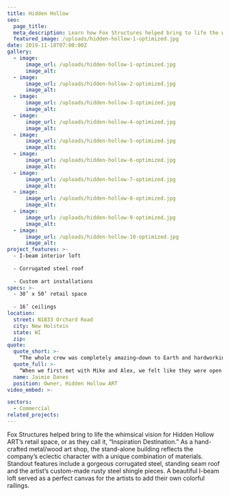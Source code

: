 ```yaml
---
title: Hidden Hollow
seo:
  page_title:
  meta_description: Learn how Fox Structures helped bring to life the whimsical vision for Hidden Hollow ART’s retail space.
  featured_image: /uploads/hidden-hollow-1-optimized.jpg
date: 2019-11-18T07:00:00Z
gallery: 
  - image: 
      image_url: /uploads/hidden-hollow-1-optimized.jpg
      image_alt:
  - image: 
      image_url: /uploads/hidden-hollow-2-optimized.jpg
      image_alt:
  - image: 
      image_url: /uploads/hidden-hollow-3-optimized.jpg
      image_alt:
  - image: 
      image_url: /uploads/hidden-hollow-4-optimized.jpg
      image_alt:
  - image: 
      image_url: /uploads/hidden-hollow-5-optimized.jpg
      image_alt:
  - image: 
      image_url: /uploads/hidden-hollow-6-optimized.jpg
      image_alt:
  - image: 
      image_url: /uploads/hidden-hollow-7-optimized.jpg
      image_alt:
  - image: 
      image_url: /uploads/hidden-hollow-8-optimized.jpg
      image_alt:
  - image: 
      image_url: /uploads/hidden-hollow-9-optimized.jpg
      image_alt:
  - image: 
      image_url: /uploads/hidden-hollow-10-optimized.jpg
      image_alt:
project_features: >-
  - I-beam interior loft
  
  - Corrugated steel roof
  
  - Custom art installations
specs: >-
  - 30’ x 50’ retail space
  
  - 16’ ceilings
location:
  street: N1833 Orchard Road
  city: New Holstein
  state: WI
  zip:
quote:
  quote_short: >-
    “The whole crew was completely amazing—down to Earth and hardworking. We would absolutely recommend Fox Structures.”
  quote_full: >-
    “When we first met with Mike and Alex, we felt like they were open and up to the challenge of creating a space with a “wow” factor! If we had a question about anything at all, Fox Structures was awesome at explaining why/how things on the project could be done. If we needed something changed, they were accommodating. The whole crew was completely amazing—down to Earth and hardworking. We would absolutely recommend Fox Structures. Their attention to detail and flexibility on design was on point.”
  name: Jaimie Danes
  position: Owner, Hidden Hollow ART
video_embed: >-

sectors:
  - Commercial
related_projects: 
---
```


Fox Structures helped bring to life the whimsical vision for Hidden Hollow ART’s retail space, or as they call it, “Inspiration Destination.” As a hand-crafted metal/wood art shop, the stand-alone building reflects the company’s eclectic character with a unique combination of materials. Standout features include a gorgeous corrugated steel, standing seam roof and the artist’s custom-made rusty steel shingle pieces. A beautiful I-beam loft served as a perfect canvas for the artists to add their own colorful railings.